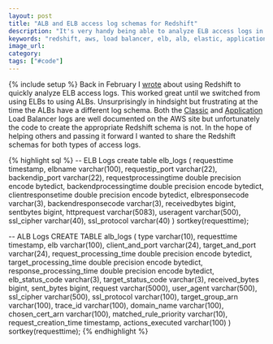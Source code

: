 ```yaml
---
layout: post
title: "ALB and ELB access log schemas for Redshift"
description: "It's very handy being able to analyze ELB access logs in Redshift but unfortunately it's not clear what the schema should be. The post shares the schema necessary to load the access log data."
keywords: "redshift, aws, load balancer, elb, alb, elastic, application"
image_url:
category:
tags: ["#code"]
---
```

{% include setup %}
Back in February I [wrote](2018/02/20/analyzing-aws-elb-logs/) about using Redshift to quickly analyze ELB access logs. This worked great until we switched from using ELBs to using ALBs. Unsurprisingly in hindsight but frustrating at the time the ALBs have a different log schema. Both the [Classic](https://docs.aws.amazon.com/elasticloadbalancing/latest/classic/access-log-collection.html) and [Application](https://docs.aws.amazon.com/elasticloadbalancing/latest/application/load-balancer-access-logs.html) Load Balancer logs are well documented on the AWS site but unfortunately the code to create the appropriate Redshift schema is not. In the hope of helping others and passing it forward I wanted to share the Redshift schemas for both types of access logs.

{% highlight sql %}
-- ELB Logs
create table elb_logs (
	requesttime timestamp,
	elbname varchar(100),
	requestip_port varchar(22),
	backendip_port varchar(22),
	requestprocessingtime double precision encode bytedict,
	backendprocessingtime double precision encode bytedict,
	clientresponsetime double precision encode bytedict,
	elbresponsecode varchar(3),
	backendresponsecode varchar(3),
	receivedbytes bigint,
	sentbytes bigint,
	httprequest varchar(5083),
	useragent varchar(500),
	ssl_cipher varchar(40),
	ssl_protocol varchar(40)
)
sortkey(requesttime);

-- ALB Logs
CREATE TABLE alb_logs (
 type varchar(10),
 requesttime timestamp,
 elb varchar(100),
 client_and_port varchar(24),
 target_and_port varchar(24),
 request_processing_time double precision encode bytedict,
 target_processing_time double precision encode bytedict,
 response_processing_time double precision encode bytedict,
 elb_status_code varchar(3),
 target_status_code varchar(3),
 received_bytes bigint,
 sent_bytes bigint,
 request varchar(5000),
 user_agent varchar(500),
 ssl_cipher varchar(500),
 ssl_protocol varchar(100),
 target_group_arn varchar(100),
 trace_id varchar(100),
 domain_name varchar(100),
 chosen_cert_arn varchar(100),
 matched_rule_priority varchar(10),
 request_creation_time timestamp,
 actions_executed varchar(100)
 ) sortkey(requesttime);
 {% endhighlight %}
